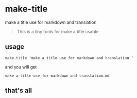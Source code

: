 # make-title

make a title use for markdown and translation 

> This is a tiny tools for make a title usable

## usage

    make-title 'make a title use for markdown and translation '

and you will get 

    make-a-title-use-for-markdown-and-translation.md

## that's all
